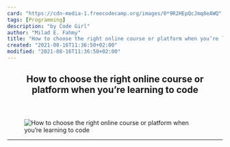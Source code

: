 ```yaml
---
card: "https://cdn-media-1.freecodecamp.org/images/0*9R2HEpQcJmq8eAWQ"
tags: [Programming]
description: "by Code Girl"
author: "Milad E. Fahmy"
title: "How to choose the right online course or platform when you’re learning to code"
created: "2021-08-16T11:36:50+02:00"
modified: "2021-08-16T11:36:50+02:00"
---
```

<div class="site-wrapper">
<main id="site-main" class="site-main outer">
<div class="inner">
<article class="post-full post tag-programming tag-coding tag-technology tag-learning-to-code tag-productivity ">
<header class="post-full-header">
<h1 class="post-full-title">How to choose the right online course or platform when you’re learning to code</h1>
</header>
<figure class="post-full-image">
<picture>
<source media="(max-width: 700px)" sizes="1px" srcset="data:image/gif;base64,R0lGODlhAQABAIAAAAAAAP///yH5BAEAAAAALAAAAAABAAEAAAIBRAA7 1w">
<source media="(min-width: 701px)" sizes="(max-width: 800px) 400px,
(max-width: 1170px) 700px,
1400px" srcset="https://cdn-media-1.freecodecamp.org/images/0*9R2HEpQcJmq8eAWQ 300w,
https://cdn-media-1.freecodecamp.org/images/0*9R2HEpQcJmq8eAWQ 600w,
https://cdn-media-1.freecodecamp.org/images/0*9R2HEpQcJmq8eAWQ 1000w,
https://cdn-media-1.freecodecamp.org/images/0*9R2HEpQcJmq8eAWQ 2000w">
<img onerror="this.style.display='none'" src="https://cdn-media-1.freecodecamp.org/images/0*9R2HEpQcJmq8eAWQ" alt="How to choose the right online course or platform when you’re learning to code">
</picture>
</figure>
<section class="post-full-content">
<div class="post-content medium-migrated-article">
</div>
<hr>
</section>
</article>
</div>
</main>
</div>
<!-- Google Tag Manager (noscript) -->
<!-- End Google Tag Manager (noscript) -->
